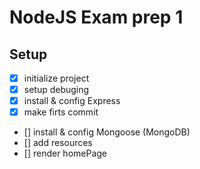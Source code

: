 # NodeJS Exam prep 1

## Setup

- [x] initialize project
- [x] setup debuging
- [x] install & config Express
- [x] make firts commit
- [] install & config Mongoose (MongoDB)
- [] add resources
- [] render homePage
